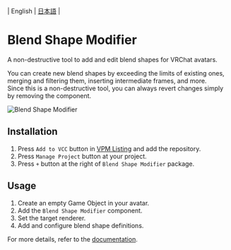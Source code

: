 | English | [日本語](README-ja-jp.md) |

# Blend Shape Modifier
A non-destructive tool to add and edit blend shapes for VRChat avatars.

You can create new blend shapes by exceeding the limits of existing ones, merging and filtering them, inserting intermediate frames, and more.  
Since this is a non-destructive tool, you can always revert changes simply by removing the component.

![Blend Shape Modifier](https://github.com/user-attachments/assets/116bdb6d-601f-4865-b5f2-36f2dfa5b26e)

## Installation
1. Press `Add to VCC` button in [VPM Listing](https://vpm.nekobako.net) and add the repository.
2. Press `Manage Project` button at your project.
3. Press `+` button at the right of `Blend Shape Modifier` package.

## Usage
1. Create an empty Game Object in your avatar.
2. Add the `Blend Shape Modifier` component.
3. Set the target renderer.
4. Add and configure blend shape definitions.

For more details, refer to the [documentation](https://blend-shape-modifier.nekobako.net).
